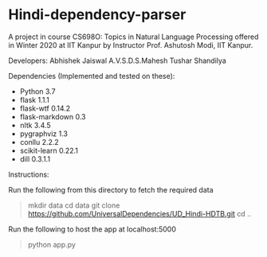 # Hindi-dependency-parser
A project in course CS698O: Topics in Natural Language Processing offered in Winter 2020 at IIT Kanpur by Instructor Prof. Ashutosh Modi, IIT Kanpur.

Developers:
Abhishek Jaiswal
A.V.S.D.S.Mahesh
Tushar Shandilya

Dependencies (Implemented and tested on these):
* Python 3.7
* flask 1.1.1
* flask-wtf 0.14.2
* flask-markdown 0.3
* nltk 3.4.5
* pygraphviz 1.3
* conllu 2.2.2
* scikit-learn 0.22.1
* dill 0.3.1.1

Instructions:

Run the following from this directory to fetch the required data
> mkdir data
> cd data
> git clone https://github.com/UniversalDependencies/UD_Hindi-HDTB.git
> cd ..

Run the following to host the app at localhost:5000
> python app.py

